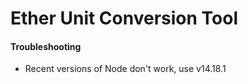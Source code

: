 # Ether Unit Conversion Tool

#### Troubleshooting

- Recent versions of Node don't work, use v14.18.1


